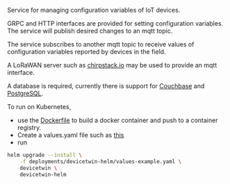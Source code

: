 
Service for managing configuration variables of IoT devices.

GRPC and HTTP interfaces are provided for setting configuration variables. The service will publish desired changes to an mqtt topic.

The service subscribes to another mqtt topic to receive values of configuration variables reported by devices in the field.

A LoRaWAN server such as [chirpstack.io](https://chirpstack.io) may be used to provide an mqtt interface.

A database is required, currently there is support for [Couchbase](./internal/dbclient/nosql) and [PostgreSQL](./internal/dbclient/sql).

To run on Kubernetes,
- use the [Dockerfile](./Dockerfile) to build a docker container and push to a container registry. 
- Create a values.yaml file such as [this](./deployments/devicetwin-helm/values-example.yaml)
- run
```sh
helm upgrade --install \
    -f deployments/devicetwin-helm/values-example.yaml \
    devicetwin \
    devicetwin-helm
```


